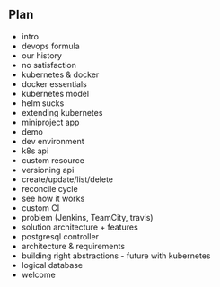 ## Plan

* intro
* devops formula
* our history
* no satisfaction
* kubernetes & docker
* docker essentials
* kubernetes model
* helm sucks
* extending kubernetes
* miniproject app
* demo
* dev environment
* k8s api
* custom resource
* versioning api
* create/update/list/delete
* reconcile cycle
* see how it works
* custom CI
* problem (Jenkins, TeamCity, travis)
* solution architecture + features
* postgresql controller
* architecture & requirements
* building right abstractions - future with kubernetes
* logical database
* welcome
